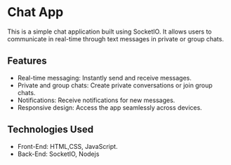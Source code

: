 # Chat App

This is a simple chat application built using SocketIO. It allows users to communicate in real-time through text messages in private or group chats.

## Features

- Real-time messaging: Instantly send and receive messages.
- Private and group chats: Create private conversations or join group chats.
- Notifications: Receive notifications for new messages.
- Responsive design: Access the app seamlessly across devices.

## Technologies Used

- Front-End: HTML,CSS, JavaScript.
- Back-End: SocketIO, Nodejs

